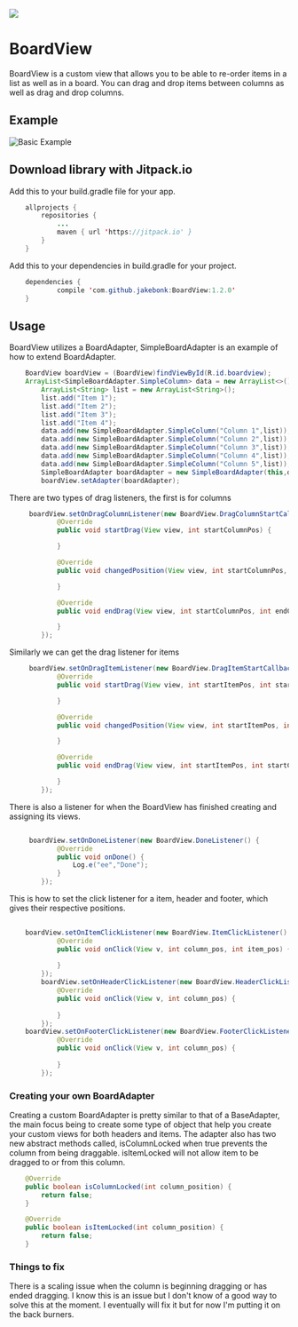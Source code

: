 [![](https://jitpack.io/v/jakebonk/BoardView.svg)](https://jitpack.io/#jakebonk/BoardView)

# BoardView
BoardView is a custom view that allows you to be able to re-order items in a list as well as in a board. You can drag and drop items between columns as well as drag and drop columns.

## Example

![Basic Example](https://thumbs.gfycat.com/DeadUntidyHartebeest-size_restricted.gif)

## Download library with Jitpack.io
Add this to your build.gradle file for your app.
```java
	allprojects {
		repositories {
			...
			maven { url 'https://jitpack.io' }
		}
	}
```	

Add this to your dependencies in build.gradle for your project.
```java
	dependencies {
	        compile 'com.github.jakebonk:BoardView:1.2.0'
	}
```
## Usage

BoardView utilizes a BoardAdapter, SimpleBoardAdapter is an example of how to extend BoardAdapter.
```java
	BoardView boardView = (BoardView)findViewById(R.id.boardview);
	ArrayList<SimpleBoardAdapter.SimpleColumn> data = new ArrayList<>();
        ArrayList<String> list = new ArrayList<String>();
        list.add("Item 1");
        list.add("Item 2");
        list.add("Item 3");
        list.add("Item 4");
        data.add(new SimpleBoardAdapter.SimpleColumn("Column 1",list));
        data.add(new SimpleBoardAdapter.SimpleColumn("Column 2",list));
        data.add(new SimpleBoardAdapter.SimpleColumn("Column 3",list));
        data.add(new SimpleBoardAdapter.SimpleColumn("Column 4",list));
        data.add(new SimpleBoardAdapter.SimpleColumn("Column 5",list));
        SimpleBoardAdapter boardAdapter = new SimpleBoardAdapter(this,data);
        boardView.setAdapter(boardAdapter);
```
There are two types of drag listeners, the first is for columns
```java
	 boardView.setOnDragColumnListener(new BoardView.DragColumnStartCallback() {
            @Override
            public void startDrag(View view, int startColumnPos) {

            }

            @Override
            public void changedPosition(View view, int startColumnPos, int newColumnPos) {

            }

            @Override
            public void endDrag(View view, int startColumnPos, int endColumnPos) {

            }
        });
```
Similarly we can get the drag listener for items
```java
	 boardView.setOnDragItemListener(new BoardView.DragItemStartCallback() {
            @Override
            public void startDrag(View view, int startItemPos, int startColumnPos) {

            }

            @Override
            public void changedPosition(View view, int startItemPos, int startColumnPos, int newItemPos, int newColumnPos) {

            }

            @Override
            public void endDrag(View view, int startItemPos, int startColumnPos, int endItemPos, int endColumnPos) {

            }
        });
```

There is also a listener for when the BoardView has finished creating and assigning its views.

```java 

	 boardView.setOnDoneListener(new BoardView.DoneListener() {
            @Override
            public void onDone() {
                Log.e("ee","Done");
            }
        });

```

This is how to set the click listener for a item, header and footer, which gives their respective positions.
	
```java
	
	boardView.setOnItemClickListener(new BoardView.ItemClickListener() {
            @Override
            public void onClick(View v, int column_pos, int item_pos) {
                
            }
        });
        boardView.setOnHeaderClickListener(new BoardView.HeaderClickListener() {
            @Override
            public void onClick(View v, int column_pos) {
                
            }
        });	
	boardView.setOnFooterClickListener(new BoardView.FooterClickListener() {
            @Override
            public void onClick(View v, int column_pos) {
	    
            }
        });

```
	
### Creating your own BoardAdapter

Creating a custom BoardAdapter is pretty similar to that of a BaseAdapter, the main focus being to create some type of object that help you create your custom views for both headers and items.
The adapter also has two new abstract methods called, isColumnLocked when true prevents the column from being draggable. isItemLocked will not allow item to be dragged to or from this column.

```java
	@Override
	public boolean isColumnLocked(int column_position) {
		return false;
	}

	@Override
	public boolean isItemLocked(int column_position) {		
		return false;
	}
```

### Things to fix
There is a scaling issue when the column is beginning dragging or has ended dragging. I know this is an issue but I don't know of a good way to solve this at the moment. I eventually will fix it but for now I'm putting it on the back burners.
